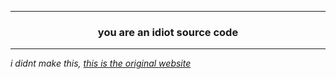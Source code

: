 -------

<p align="center"> </p>

### <p align="center"> you are an idiot source code </p>

------


<i> i didnt make this, [this is the original website](https://youareanidiot.cc) </i>

